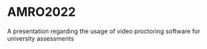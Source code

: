# AMRO2022
A presentation regarding the usage of video proctoring software for university assessments
